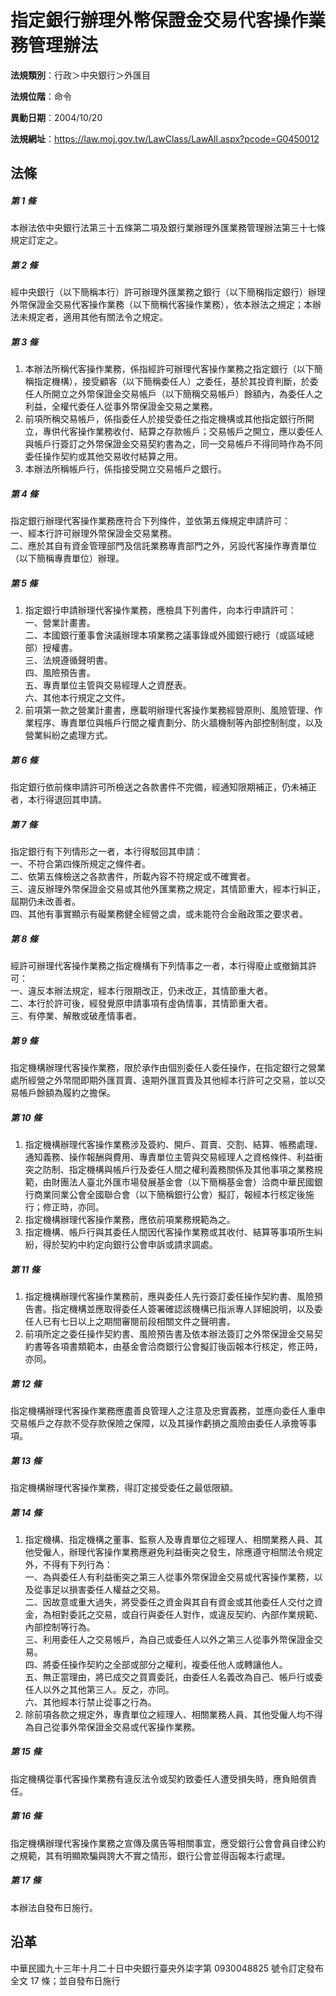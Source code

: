 # 指定銀行辦理外幣保證金交易代客操作業務管理辦法




**法規類別**：行政＞中央銀行＞外匯目

**法規位階**：命令

**異動日期**：2004/10/20  

**法規網址**：https://law.moj.gov.tw/LawClass/LawAll.aspx?pcode=G0450012



## 法條
##### 第 1 條
本辦法依中央銀行法第三十五條第二項及銀行業辦理外匯業務管理辦法第三十七條規定訂定之。

##### 第 2 條
經中央銀行（以下簡稱本行）許可辦理外匯業務之銀行（以下簡稱指定銀行）辦理外幣保證金交易代客操作業務（以下簡稱代客操作業務），依本辦法之規定；本辦法未規定者，適用其他有關法令之規定。

##### 第 3 條
1. 本辦法所稱代客操作業務，係指經許可辦理代客操作業務之指定銀行（以下簡稱指定機構），接受顧客（以下簡稱委任人）之委任，基於其投資判斷，於委任人所開立之外幣保證金交易帳戶（以下簡稱交易帳戶）餘額內，為委任人之利益，全權代委任人從事外幣保證金交易之業務。
1. 前項所稱交易帳戶，係指委任人於接受委任之指定機構或其他指定銀行所開立，專供代客操作業務收付、結算之存款帳戶；交易帳戶之開立，應以委任人與帳戶行簽訂之外幣保證金交易契約書為之，同一交易帳戶不得同時作為不同委任操作契約或其他交易收付結算之用。
1. 本辦法所稱帳戶行，係指接受開立交易帳戶之銀行。

##### 第 4 條
指定銀行辦理代客操作業務應符合下列條件，並依第五條規定申請許可：  
一、經本行許可辦理外幣保證金交易業務。  
二、應於其自有資金管理部門及信託業務專責部門之外，另設代客操作專責單位（以下簡稱專責單位）辦理。

##### 第 5 條
1. 指定銀行申請辦理代客操作業務，應檢具下列書件，向本行申請許可：  
一、營業計畫書。  
二、本國銀行董事會決議辦理本項業務之議事錄或外國銀行總行（或區域總部）授權書。  
三、法規遵循聲明書。  
四、風險預告書。  
五、專責單位主管與交易經理人之資歷表。  
六、其他本行規定之文件。
1. 前項第一款之營業計畫書，應載明辦理代客操作業務經營原則、風險管理、作業程序、專責單位與帳戶行間之權責劃分、防火牆機制等內部控制制度，以及營業糾紛之處理方式。

##### 第 6 條
指定銀行依前條申請許可所檢送之各款書件不完備，經通知限期補正，仍未補正者，本行得退回其申請。

##### 第 7 條
指定銀行有下列情形之一者，本行得駁回其申請：  
一、不符合第四條所規定之條件者。  
二、依第五條檢送之各款書件，所載內容不符規定或不確實者。  
三、違反辦理外幣保證金交易或其他外匯業務之規定，其情節重大，經本行糾正，屆期仍未改善者。  
四、其他有事實顯示有礙業務健全經營之虞，或未能符合金融政策之要求者。

##### 第 8 條
經許可辦理代客操作業務之指定機構有下列情事之一者，本行得廢止或撤銷其許可：  
一、違反本辦法規定，經本行限期改正，仍未改正，其情節重大者。  
二、本行於許可後，經發覺原申請事項有虛偽情事，其情節重大者。  
三、有停業、解散或破產情事者。

##### 第 9 條
指定機構辦理代客操作業務，限於承作由個別委任人委任操作，在指定銀行之營業處所經營之外幣間即期外匯買賣、遠期外匯買賣及其他經本行許可之交易，並以交易帳戶餘額為履約之擔保。

##### 第 10 條
1. 指定機構辦理代客操作業務涉及簽約、開戶、買賣、交割、結算、帳務處理、通知義務、操作報酬與費用、專責單位主管與交易經理人之資格條件、利益衝突之防制、指定機構與帳戶行及委任人間之權利義務關係及其他事項之業務規範，由財團法人臺北外匯市場發展基金會（以下簡稱基金會）洽商中華民國銀行商業同業公會全國聯合會（以下簡稱銀行公會）擬訂，報經本行核定後施行；修正時，亦同。
1. 指定機構辦理代客操作業務，應依前項業務規範為之。
1. 指定機構、帳戶行與其委任人間因代客操作業務或其收付、結算等事項所生糾紛，得於契約中約定向銀行公會申訴或請求調處。

##### 第 11 條
1. 指定機構辦理代客操作業務前，應與委任人先行簽訂委任操作契約書、風險預告書。指定機構並應取得委任人簽署確認該機構已指派專人詳細說明，以及委任人已有七日以上之期間審閱前段相關文件之聲明書。
1. 前項所定之委任操作契約書、風險預告書及依本辦法簽訂之外幣保證金交易契約書等各項書類範本，由基金會洽商銀行公會擬訂後函報本行核定，修正時，亦同。

##### 第 12 條
指定機構辦理代客操作業務應盡善良管理人之注意及忠實義務，並應向委任人重申交易帳戶之存款不受存款保險之保障，以及其操作虧損之風險由委任人承擔等事項。

##### 第 13 條
指定機構辦理代客操作業務，得訂定接受委任之最低限額。

##### 第 14 條
1. 指定機構、指定機構之董事、監察人及專責單位之經理人、相關業務人員、其他受僱人，辦理代客操作業務應避免利益衝突之發生，除應遵守相關法令規定外，不得有下列行為：  
一、為與委任人有利益衝突之第三人從事外幣保證金交易或代客操作業務，以及從事足以損害委任人權益之交易。  
二、因故意或重大過失，將受委任之資金與其自有資金或其他委任人交付之資金，為相對委託之交易，或自行與委任人對作，或違反契約、內部作業規範、內部控制等行為。  
三、利用委任人之交易帳戶，為自己或委任人以外之第三人從事外幣保證金交易。  
四、將委任操作契約之全部或部分之權利，複委任他人或轉讓他人。  
五、無正當理由，將已成交之買賣委託，由委任人名義改為自己、帳戶行或委任人以外之其他第三人。反之，亦同。  
六、其他經本行禁止從事之行為。
1. 除前項各款之規定外，專責單位之經理人、相關業務人員、其他受僱人均不得為自己從事外幣保證金交易或代客操作業務。

##### 第 15 條
指定機構從事代客操作業務有違反法令或契約致委任人遭受損失時，應負賠償責任。

##### 第 16 條
指定機構辦理代客操作業務之宣傳及廣告等相關事宜，應受銀行公會會員自律公約之規範，其有明顯欺騙與誇大不實之情形，銀行公會並得函報本行處理。

##### 第 17 條
本辦法自發布日施行。

## 沿革
中華民國九十三年十月二十日中央銀行臺央外柒字第 0930048825 號令訂定發布全文 17 條；並自發布日施行
